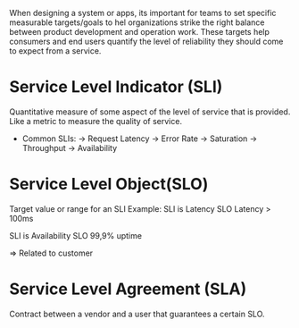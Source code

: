 When designing a system or apps, its important for teams to set specific measurable targets/goals to hel organizations strike the right balance between product development and operation work.
These targets help consumers and end users quantify the level of reliability they should come to expect from a service.
# Service Level Indicator (SLI)
Quantitative measure of some aspect of the level of service that is provided.
Like a metric to measure the quality of service.
- Common SLIs:
-> Request Latency
-> Error Rate
-> Saturation 
-> Throughput
-> Availability

# Service Level Object(SLO)
Target value or range for an SLI
Example:
SLI is Latency
SLO Latency > 100ms

SLI is Availability
SLO 99,9% uptime

=> Related to customer

# Service Level Agreement (SLA)
Contract between a vendor and a user that guarantees a certain SLO.
